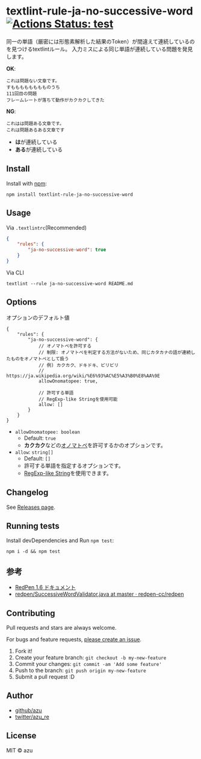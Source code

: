 # textlint-rule-ja-no-successive-word [![Actions Status: test](https://github.com/textlint-ja/textlint-rule-ja-no-successive-word/workflows/test/badge.svg)](https://github.com/textlint-ja/textlint-rule-ja-no-successive-word/actions?query=workflow%3A"test")

同一の単語（厳密には形態素解析した結果のToken）が間違えて連続しているのを見つけるtextlintルール。
入力ミスによる同じ単語が連続している問題を発見します。


**OK**:

```
これは問題ない文章です。
すもももももももものうち
111回目の問題
フレームレートが落ちて動作がカクカクしてきた
```

**NG**:

```
これはは問題ある文章です。
これは問題あるある文章です
```

- **は**が連続している
- **ある**が連続している

## Install

Install with [npm](https://www.npmjs.com/):

    npm install textlint-rule-ja-no-successive-word

## Usage

Via `.textlintrc`(Recommended)

```json
{
    "rules": {
        "ja-no-successive-word": true
    }
}
```

Via CLI

```
textlint --rule ja-no-successive-word README.md
```

## Options

オプションのデフォルト値

```json5
{
    "rules": {
        "ja-no-successive-word": {
            // オノマトペを許可する
            // 制限: オノマトペを判定する方法がないため、同じカタカナの語が連続したものをオノマトペとして扱う
            // 例) カクカク、ドキドキ、ビリビリ
            // https://ja.wikipedia.org/wiki/%E6%93%AC%E5%A3%B0%E8%AA%9E
            allowOnomatopee: true,
            
            // 許可する単語
            // RegExp-like Stringを使用可能
            allow: []
        }
    }
}
```

- `allowOnomatopee: boolean` 
    - Default: `true`
    - **カクカク**などの[オノマトペ](https://ja.wikipedia.org/wiki/%E6%93%AC%E5%A3%B0%E8%AA%9E)を許可するかのオプションです。
- `allow`: `string[]`
    - Default: `[]`
    - 許可する単語を指定するオプションです。
    - [RegExp-like String](https://github.com/textlint/textlint-filter-rule-allowlist#regexp-like-string)を使用できます。

## Changelog

See [Releases page](https://github.com/textlint-ja/textlint-rule-ja-no-successive-word/releases).

## Running tests

Install devDependencies and Run `npm test`:

    npm i -d && npm test

## 参考

- [RedPen 1.6 ドキュメント](http://redpen.cc/docs/latest/index_ja.html#successiveword)
- [redpen/SuccessiveWordValidator.java at master · redpen-cc/redpen](https://github.com/redpen-cc/redpen/blob/master/redpen-core/src/main/java/cc/redpen/validator/sentence/SuccessiveWordValidator.java#L29)


## Contributing

Pull requests and stars are always welcome.

For bugs and feature requests, [please create an issue](https://github.com/textlint-ja/textlint-rule-ja-no-successive-word/issues).

1. Fork it!
2. Create your feature branch: `git checkout -b my-new-feature`
3. Commit your changes: `git commit -am 'Add some feature'`
4. Push to the branch: `git push origin my-new-feature`
5. Submit a pull request :D

## Author

- [github/azu](https://github.com/azu)
- [twitter/azu_re](https://twitter.com/azu_re)

## License

MIT © azu

